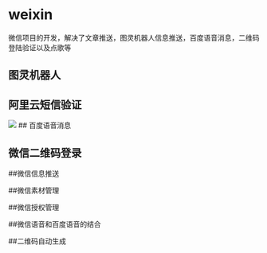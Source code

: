 # weixin
微信项目的开发，解决了文章推送，图灵机器人信息推送，百度语音消息，二维码登陆验证以及点歌等 

## 图灵机器人


## 阿里云短信验证

<img src="http://f.hiphotos.baidu.com/baike/w%3D268/sign=725f5defa2ec08fa260014a161ef3d4d/6159252dd42a2834b1c7cf5b59b5c9ea15cebf79.jpg"/>
## 百度语音消息

## 微信二维码登录


##微信信息推送


##微信素材管理


##微信授权管理

##微信语音和百度语音的结合

##二维码自动生成
